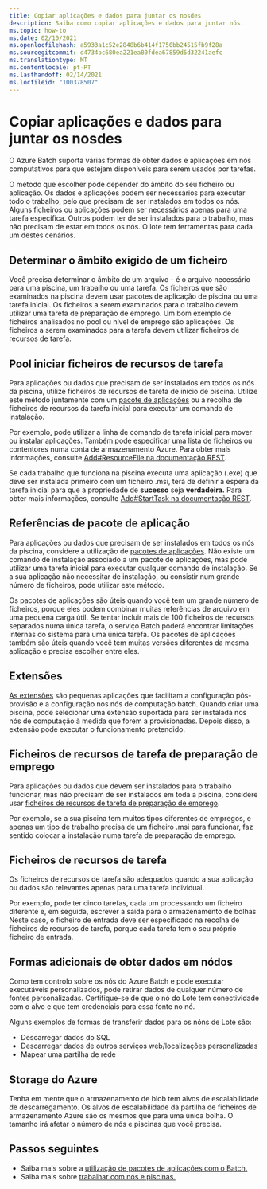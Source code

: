 ```yaml
---
title: Copiar aplicações e dados para juntar os nosdes
description: Saiba como copiar aplicações e dados para juntar nós.
ms.topic: how-to
ms.date: 02/10/2021
ms.openlocfilehash: a5933a1c52e2848b6b414f1750bb24515fb9f28a
ms.sourcegitcommit: d4734bc680ea221ea80fdea67859d6d32241aefc
ms.translationtype: MT
ms.contentlocale: pt-PT
ms.lasthandoff: 02/14/2021
ms.locfileid: "100378507"
---
```

# <a name="copy-applications-and-data-to-pool-nodes"></a>Copiar aplicações e dados para juntar os nosdes

O Azure Batch suporta várias formas de obter dados e aplicações em nós computativos para que estejam disponíveis para serem usados por tarefas.

O método que escolher pode depender do âmbito do seu ficheiro ou aplicação. Os dados e aplicações podem ser necessários para executar todo o trabalho, pelo que precisam de ser instalados em todos os nós. Alguns ficheiros ou aplicações podem ser necessários apenas para uma tarefa específica. Outros podem ter de ser instalados para o trabalho, mas não precisam de estar em todos os nós. O lote tem ferramentas para cada um destes cenários.

## <a name="determine-the-scope-required-of-a-file"></a>Determinar o âmbito exigido de um ficheiro

Você precisa determinar o âmbito de um arquivo - é o arquivo necessário para uma piscina, um trabalho ou uma tarefa. Os ficheiros que são examinados na piscina devem usar pacotes de aplicação de piscina ou uma tarefa inicial. Os ficheiros a serem examinados para o trabalho devem utilizar uma tarefa de preparação de emprego. Um bom exemplo de ficheiros analisados no pool ou nível de emprego são aplicações. Os ficheiros a serem examinados para a tarefa devem utilizar ficheiros de recursos de tarefa.

## <a name="pool-start-task-resource-files"></a>Pool iniciar ficheiros de recursos de tarefa

Para aplicações ou dados que precisam de ser instalados em todos os nós da piscina, utilize ficheiros de recursos de tarefa de início de piscina. Utilize este método juntamente com um [pacote de aplicações](batch-application-packages.md) ou a recolha de ficheiros de recursos da tarefa inicial para executar um comando de instalação.  

Por exemplo, pode utilizar a linha de comando de tarefa inicial para mover ou instalar aplicações. Também pode especificar uma lista de ficheiros ou contentores numa conta de armazenamento Azure. Para obter mais informações, consulte [Add#ResourceFile na documentação REST](/rest/api/batchservice/pool/add#resourcefile).

Se cada trabalho que funciona na piscina executa uma aplicação (.exe) que deve ser instalada primeiro com um ficheiro .msi, terá de definir a espera da tarefa inicial para que a propriedade de **sucesso** seja **verdadeira.** Para obter mais informações, consulte [Add#StartTask na documentação REST](/rest/api/batchservice/pool/add#starttask).

## <a name="application-package-references"></a>Referências de pacote de aplicação

Para aplicações ou dados que precisam de ser instalados em todos os nós da piscina, considere a utilização de [pacotes de aplicações](batch-application-packages.md). Não existe um comando de instalação associado a um pacote de aplicações, mas pode utilizar uma tarefa inicial para executar qualquer comando de instalação. Se a sua aplicação não necessitar de instalação, ou consistir num grande número de ficheiros, pode utilizar este método.

Os pacotes de aplicações são úteis quando você tem um grande número de ficheiros, porque eles podem combinar muitas referências de arquivo em uma pequena carga útil. Se tentar incluir mais de 100 ficheiros de recursos separados numa única tarefa, o serviço Batch poderá encontrar limitações internas do sistema para uma única tarefa. Os pacotes de aplicações também são úteis quando você tem muitas versões diferentes da mesma aplicação e precisa escolher entre eles.

## <a name="extensions"></a>Extensões

[As extensões](create-pool-extensions.md) são pequenas aplicações que facilitam a configuração pós-provisão e a configuração nos nós de computação batch. Quando criar uma piscina, pode selecionar uma extensão suportada para ser instalada nos nós de computação à medida que forem a provisionadas. Depois disso, a extensão pode executar o funcionamento pretendido.

## <a name="job-preparation-task-resource-files"></a>Ficheiros de recursos de tarefa de preparação de emprego

Para aplicações ou dados que devem ser instalados para o trabalho funcionar, mas não precisam de ser instalados em toda a piscina, considere usar [ficheiros de recursos de tarefa de preparação de emprego](./batch-job-prep-release.md).

Por exemplo, se a sua piscina tem muitos tipos diferentes de empregos, e apenas um tipo de trabalho precisa de um ficheiro .msi para funcionar, faz sentido colocar a instalação numa tarefa de preparação de emprego.

## <a name="task-resource-files"></a>Ficheiros de recursos de tarefa

Os ficheiros de recursos de tarefa são adequados quando a sua aplicação ou dados são relevantes apenas para uma tarefa individual.

Por exemplo, pode ter cinco tarefas, cada um processando um ficheiro diferente e, em seguida, escrever a saída para o armazenamento de bolhas Neste caso, o ficheiro de entrada deve ser especificado na recolha de ficheiros de recursos de tarefa, porque cada tarefa tem o seu próprio ficheiro de entrada.

## <a name="additional-ways-to-get-data-onto-nodes"></a>Formas adicionais de obter dados em nódos

Como tem controlo sobre os nós do Azure Batch e pode executar executáveis personalizados, pode retirar dados de qualquer número de fontes personalizadas. Certifique-se de que o nó do Lote tem conectividade com o alvo e que tem credenciais para essa fonte no nó.

Alguns exemplos de formas de transferir dados para os nóns de Lote são:

- Descarregar dados do SQL
- Descarregar dados de outros serviços web/localizações personalizadas
- Mapear uma partilha de rede

## <a name="azure-storage"></a>Storage do Azure

Tenha em mente que o armazenamento de blob tem alvos de escalabilidade de descarregamento. Os alvos de escalabilidade da partilha de ficheiros de armazenamento Azure são os mesmos que para uma única bolha. O tamanho irá afetar o número de nós e piscinas que você precisa.

## <a name="next-steps"></a>Passos seguintes

- Saiba mais sobre a [utilização de pacotes de aplicações com o Batch.](batch-application-packages.md)
- Saiba mais sobre [trabalhar com nós e piscinas.](nodes-and-pools.md)

